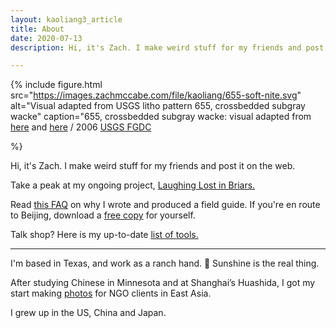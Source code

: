 ```yaml
---
layout: kaoliang3_article
title: About 
date: 2020-07-13
description: Hi, it's Zach. I make weird stuff for my friends and post it on the web.

---
```



{% include figure.html
src="https://images.zachmccabe.com/file/kaoliang/655-soft-nite.svg"
alt="Visual adapted from USGS litho pattern 655, crossbedded subgray wacke"
caption="655, crossbedded subgray wacke: visual adapted from [here][1] and [here][2] / 2006 [USGS FGDC][3]

[1]: https://github.com/coolbutuseless/svgpatternusgs
[2]: https://github.com/davenquinn/geologic-patterns/blob/master/docs/FGDC-documentation.md
[3]: https://ngmdb.usgs.gov/fgdc_gds/geolsymstd.php"
%}

<span class="lede">Hi, it's Zach. I make weird stuff for my friends and post it on the web.</span>

Take a peak at my ongoing project, [Laughing Lost in Briars.]

Read [this FAQ] on why I wrote and produced a field guide. If you're en route to Beijing, download a [free copy] for yourself.

Talk shop? Here is my up-to-date [list of tools.]

---

I'm based in Texas, and work as a ranch hand. 🍃 Sunshine is the real thing.

After studying Chinese in Minnesota and at Shanghai’s Huashida, I got my start making [photos] for NGO clients in East Asia.

I grew up in the US, China and Japan.



[Laughing Lost in Briars.]: https://www.zachmccabe.com/briars

[this FAQ]: https://www.zachmccabe.com/beijing/faq#why-is-this-book-free

[free copy]: https://www.zachmccabe.com/beijing

[list of tools.]: https://www.zachmccabe.com/tools

[photos]: https://www.zachmccabe.com/postcard
